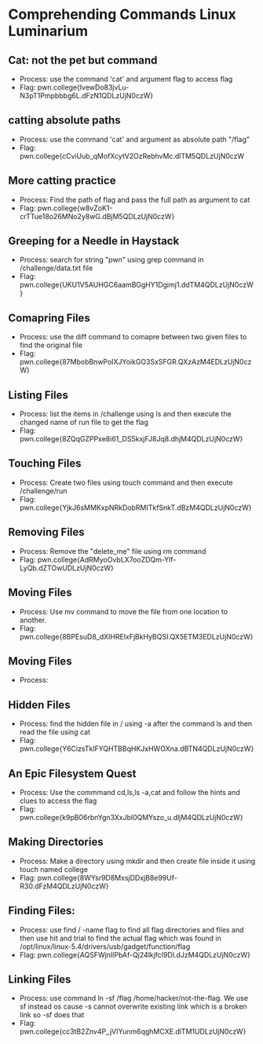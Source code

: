 # Comprehending Commands Linux Luminarium
## Cat: not the pet but command
- Process: use the command 'cat' and argument flag to access flag
- Flag: pwn.college{IvewDo83jvLu-N3pT1Pmpbbbg6L.dFzN1QDLzUjN0czW}
## catting absolute paths
- Process: use the command 'cat' and argument as absolute path "/flag"
- Flag: pwn.college{cCviUub_qMofXcytV2OzRebhvMc.dlTM5QDLzUjN0czW
## More catting practice
- Process: Find the path of flag and pass the full path as argument to cat
- Flag: pwn.college{w8vZoK1-crTTue18o26MNo2y8wG.dBjM5QDLzUjN0czW}
## Greeping for a Needle in Haystack
- Process: search for string "pwn" using grep command in /challenge/data.txt file
- Flag: pwn.college{UKU1V5AUHGC6aamBGgHY1Dgimj1.ddTM4QDLzUjN0czW}
## Comapring Files
- Process: use the diff command to comapre between two given files to find the original file
- Flag: pwn.college{87MbobBnwPolXJYoikGO3SxSFGR.QXzAzM4EDLzUjN0czW}
## Listing Files
- Process: list the items in /challenge using ls and then execute the changed name of run file to get the flag
- Flag: pwn.college{8ZQqGZPPxe8i61_DS5kxjFJ8Jq8.dhjM4QDLzUjN0czW}
## Touching Files
- Process: Create two files using touch command and then execute /challenge/run
- Flag: pwn.college{YjkJ6sMMKxpNRkDobRMITkfSnkT.dBzM4QDLzUjN0czW}
## Removing Files
- Process: Remove the "delete_me" file using rm command
- Flag: pwn.college{AdRMyoOvbLX7ooZDQm-Ylf-LyQb.dZTOwUDLzUjN0czW}
## Moving Files
- Process: Use mv command to move the file from one location to another.
- Flag: pwn.college{8BPEsuD8_dXIHRElxFjBkHyBQSI.QX5ETM3EDLzUjN0czW}
## Moving Files
- Process: 
## Hidden Files
- Process: find the hidden file in / using -a after the command ls and then read the file using cat
- Flag: pwn.college{Y6CizsTklFYQHTBBqHKJxHWOXna.dBTN4QDLzUjN0czW}
## An Epic Filesystem Quest
- Process: Use the commmand cd,ls,ls -a,cat and follow the hints and clues to access the flag
- Flag: pwn.college{k9pB06rbnYgn3XxJbl0QMYszo_u.dljM4QDLzUjN0czW}
## Making Directories
- Process: Make a directory using mkdir and then create file inside it using touch named college
- Flag: pwn.college{8WYsr9D8MxsjDDxjB8e99Uf-R30.dFzM4QDLzUjN0czW}
## Finding Files:
- Process: use find / -name flag to find all flag directories and files and then use hit and trial to find the actual flag which was found in /opt/linux/linux-5.4/drivers/usb/gadget/function/flag
- Flag: pwn.college{AQSFWjnIlPbAf-Qj24lkjfcI9Dl.dJzM4QDLzUjN0czW}
## Linking Files
- Process: use command ln -sf /flag /home/hacker/not-the-flag. We use sf instead os cause -s cannot overwrite existing link which is a  broken link so -sf does that
- Flag: pwn.college{cc3tB2Znv4P_jVIYunm6qghMCXE.dlTM1UDLzUjN0czW}

